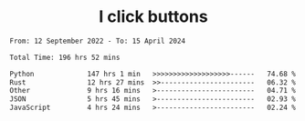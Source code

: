 <h1 align="center">
I click buttons
</h1>

<!--START_SECTION:waka-->

```txt
From: 12 September 2022 - To: 15 April 2024

Total Time: 196 hrs 52 mins

Python             147 hrs 1 min   >>>>>>>>>>>>>>>>>>>------   74.68 %
Rust               12 hrs 27 mins  >>-----------------------   06.32 %
Other              9 hrs 16 mins   >------------------------   04.71 %
JSON               5 hrs 45 mins   >------------------------   02.93 %
JavaScript         4 hrs 24 mins   >------------------------   02.24 %
```

<!--END_SECTION:waka-->
